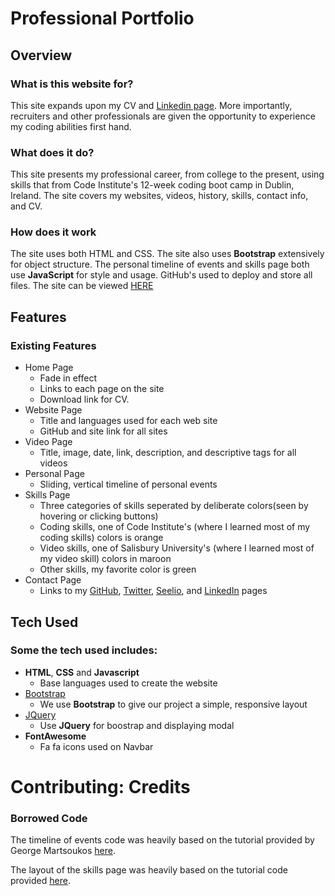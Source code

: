 # Professional Portfolio
 
## Overview
 
### What is this website for?
 
This site expands upon my CV and [Linkedin page](https://www.linkedin.com/in/rebecca-schrader-076731109/). More importantly, recruiters and other professionals are given the opportunity to experience my coding abilities first hand.   
 
### What does it do?
 
This site presents my professional career, from college to the present, using skills that from Code Institute's 12-week coding boot camp in Dublin, Ireland. The site covers my websites, videos, history, skills, contact info, and CV.
 
### How does it work
 
The site uses both HTML and CSS. The site also uses **Bootstrap** extensively for object structure. The personal timeline of events and skills page both use **JavaScript** for style and usage. GitHub's used to deploy and store all files. The site can be viewed [HERE](https://rmschrader1994.github.io/Portfolio/)

## Features
 
### Existing Features
- Home Page
    - Fade in effect 
    - Links to each page on the site 
    - Download link for CV.
- Website Page
    - Title and languages used for each web site
    - GitHub and site link for all sites
- Video Page
    - Title, image, date, link, description, and descriptive tags for all videos
- Personal Page
    - Sliding, vertical timeline of personal events
- Skills Page
    - Three categories of skills seperated by deliberate colors(seen by hovering or clicking buttons)
    - Coding skills, one of Code Institute's (where I learned most of my coding skills) colors is orange
    - Video skills, one of Salisbury University's (where I learned most of my video skill) colors in maroon
    - Other skills, my favorite color is green
- Contact Page
    - Links to my [GitHub](https://github.com/RMSchrader1994/), [Twitter](https://twitter.com/schrader_may), [Seelio](https://seelio.com/schrader1994), and [LinkedIn](https://www.linkedin.com/in/rebecca-schrader-076731109/) pages

## Tech Used

### Some the tech used includes:
- **HTML**, **CSS** and **Javascript**
  - Base languages used to create the website
- [Bootstrap](http://getbootstrap.com/)
    - We use **Bootstrap** to give our project a simple, responsive layout
- [JQuery](https://jquery.com)
    - Use **JQuery** for boostrap and displaying modal
- **FontAwesome**
    - Fa fa icons used on Navbar

# Contributing: Credits

### Borrowed Code

The timeline of events code was heavily based on the tutorial provided by George Martsoukos [here](https://webdesign.tutsplus.com/tutorials/building-a-vertical-timeline-with-css-and-a-touch-of-javascript--cms-26528).

The layout of the skills page was heavily based on the tutorial code provided [here](https://www.codesmite.com/article/how-to-create-pure-css-hexagonal-grids).